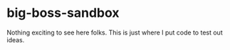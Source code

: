 # big-boss-sandbox
Nothing exciting to see here folks. This is just where I put code to test out ideas.
